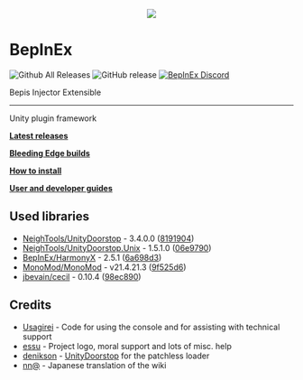 <p align="center">
    <img src="https://avatars2.githubusercontent.com/u/39589027?s=256">
</p>

# BepInEx
![Github All Releases](https://img.shields.io/github/downloads/bepinex/bepinex/total.svg)
![GitHub release](https://img.shields.io/github/release/bepinex/bepinex.svg)
[![BepInEx Discord](https://user-images.githubusercontent.com/7288322/34429117-c74dbd12-ecb8-11e7-896d-46369cd0de5b.png)](https://discord.gg/MpFEDAg)

Bepis Injector Extensible

---

Unity plugin framework

**[Latest releases](https://github.com/BepInEx/BepInEx/releases)**

**[Bleeding Edge builds](https://builds.bepis.io/projects/bepinex_be)**

**[How to install](https://bepinex.github.io/bepinex_docs/master/articles/user_guide/installation/index.html)**

**[User and developer guides](https://bepinex.github.io/bepinex_docs/master/articles/index.html)**

## Used libraries
- [NeighTools/UnityDoorstop](https://github.com/NeighTools/UnityDoorstop) - 3.4.0.0 ([8191904](https://github.com/NeighTools/UnityDoorstop/commit/81919046fa3cff331916f26bb5aec0c5d6d25adb))
- [NeighTools/UnityDoorstop.Unix](https://github.com/NeighTools/UnityDoorstop.Unix) - 1.5.1.0 ([06e9790](https://github.com/NeighTools/UnityDoorstop.Unix/commit/06e979008730cf89c6bcf8806f2c18c80b0a7b21))
- [BepInEx/HarmonyX](https://github.com/BepInEx/HarmonyX) - 2.5.1 ([6a698d3](https://github.com/BepInEx/HarmonyX/commit/6a698d38e77734b94479f47f6e3bf8c4489f988e))
- [MonoMod/MonoMod](https://github.com/MonoMod/MonoMod) - v21.4.21.3 ([9f525d6](https://github.com/MonoMod/MonoMod/commit/9f525d6f28eb9593c72ca5a45e3783d72816810f))
- [jbevain/cecil](https://github.com/jbevain/cecil) - 0.10.4 ([98ec890](https://github.com/jbevain/cecil/commit/98ec890d44643ad88d573e97be0e120435eda732))

## Credits
- [Usagirei](https://github.com/Usagirei) - Code for using the console and for assisting with technical support
- [essu](https://github.com/exdownloader) - Project logo, moral support and lots of misc. help
- [denikson](https://github.com/denikson) - [UnityDoorstop](https://github.com/NeighTools/UnityDoorstop) for the patchless loader
- [nn@](https://twitter.com/NnAone2cmg) - Japanese translation of the wiki

